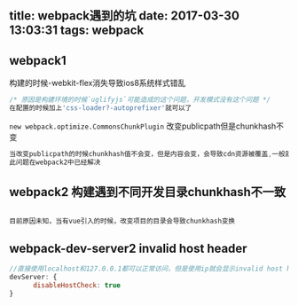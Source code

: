 title: webpack遇到的坑
date: 2017-03-30 13:03:31
tags: webpack
---

## webpack1

构建的时候-webkit-flex消失导致ios8系统样式错乱
```js
/* 原因是构建环境的时候`uglifyjs`可能造成的这个问题，开发模式没有这个问题 */
在配置的时候加上'css-loader?-autoprefixer'就可以了
```

`new webpack.optimize.CommonsChunkPlugin` 改变publicpath但是chunkhash不变


```js
当改变publicpath的时候chunkhash值不会变，但是内容会变，会导致cdn资源被覆盖,一般就会采用hash，
此问题在webpack2中已经解决

```

## webpack2 构建遇到不同开发目录chunkhash不一致

```js

目前原因未知，当有vue引入的时候，改变项目的目录会导致chunkhash变换
```


## webpack-dev-server2 invalid host header

```js
//直接使用localhost和127.0.0.1都可以正常访问，但是使用ip就会显示invalid host header,原因是webpack会检测hostname是否在配置内，不再的话就会报错，直接禁止检测即可
devServer: {
      disableHostCheck: true
}
```

